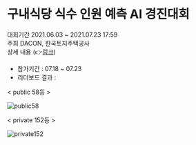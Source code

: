 # 구내식당 식수 인원 예측 AI 경진대회
대회기간 2021.06.03 ~ 2021.07.23 17:59          
주최 DACON, 한국토지주택공사            
상세 내용 (👉[링크](https://dacon.io/competitions/official/235743/overview/description))

- 참가기간 : 07.18 ~ 07.23
- 리더보드 결과 :

< public 58등 >

![public58](https://user-images.githubusercontent.com/70581043/126764010-ddb579e1-6e32-41d2-857e-3da930b3507a.png)

< private 152등 >

![private152](https://user-images.githubusercontent.com/70581043/126764031-1f2915cb-b529-425a-bc39-94ccc976a0fc.png)
